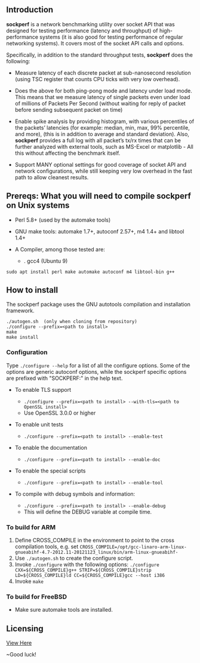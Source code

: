 ## Introduction

**sockperf** is a network benchmarking utility over socket API that was designed for testing performance (latency and throughput) of high-performance systems (it is also good for testing performance of regular networking systems). It covers most of the socket API calls and options.

Specifically, in addition to the standard throughput tests, **sockperf** does the following:

  * Measure latency of each discrete packet at sub-nanosecond resolution (using TSC register that counts CPU ticks with very low overhead).
  
  * Does the above for both ping-pong mode and latency under load mode. This means that we measure latency of single packets even under load of millions of Packets Per Second (without waiting for reply of packet before sending subsequent packet on time)
  
  * Enable spike analysis by providing histogram, with various percentiles of the packets’ latencies (for example: median, min, max, 99% percentile, and more), (this is in addition to average and standard deviation). Also, **sockperf** provides a full log with all packet’s tx/rx times that can be further analyzed with external tools, such as MS-Excel or matplotlib - All this without affecting the benchmark itself.
  
  * Support MANY optional settings for good coverage of socket API and network configurations, while still keeping very low overhead in the fast path to allow cleanest results.
  
## Prereqs: What you will need to compile sockperf on Unix systems

   * Perl 5.8+ (used by the automake tools)

   * GNU make tools: automake 1.7+, autoconf 2.57+, m4 1.4+ and libtool 1.4+

   * A Compiler, among those tested are:
    
     * . gcc4 (Ubuntu 9)

   `sudo apt install perl make automake autoconf m4 libtool-bin g++`

## How to install

  The sockperf package uses the GNU autotools compilation and installation
  framework.
```  
./autogen.sh  (only when cloning from repository)
./configure --prefix=<path to install>
make
make install
 ```
### Configuration

   Type `./configure --help` for a list of all the configure
   options. Some of the options are generic autoconf options, while the sockperf
   specific options are prefixed with "SOCKPERF:" in the help text.
   
 * To enable TLS support
   * `./configure --prefix=<path to install> --with-tls=<path to OpenSSL install>`
   * Use OpenSSL 3.0.0 or higher

 * To enable unit tests
   * `./configure --prefix=<path to install> --enable-test`

 * To enable the documentation
   * `./configure --prefix=<path to install> --enable-doc`

 * To enable the special scripts
   * `./configure --prefix=<path to install> --enable-tool`

 * To compile with debug symbols and information:
   * `./configure --prefix=<path to install> --enable-debug`
   * This will define the DEBUG variable at compile time.

### To build for ARM

1) Define CROSS_COMPILE in the environment to point to the cross compilation tools, e.g.
set `CROSS_COMPILE=/opt/gcc-linaro-arm-linux-gnueabihf-4.7-2012.11-20121123_linux/bin/arm-linux-gnueabihf-`
2) Use `./autogen.sh` to create the configure script.
3) Invoke `./configure` with the following options:
`./configure CXX=${CROSS_COMPILE}g++ STRIP=${CROSS_COMPILE}strip
LD=${CROSS_COMPILE}ld CC=${CROSS_COMPILE}gcc --host i386`
4) Invoke `make`

### To build for FreeBSD

* Make sure automake tools are installed.

## Licensing

   [View Here](https://github.com/Mellanox/sockperf/blob/sockperf_v2/copying)

~Good luck!

